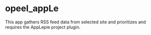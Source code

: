 # opeel_appLe
This app gathers RSS feed data from selected site and prioritizes and requires the AppLepie project plugin.
